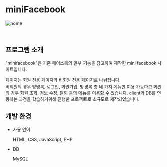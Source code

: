 # miniFacebook
![home](https://github.com/leeeeeeeminji/miniFacebook/assets/87288893/f97ad8d6-0421-4bdb-8c4a-57697eadce1d)

<br>

## 프로그램 소개
<p>"minifacebook"은 기존 페이스북의 일부 기능을 참고하여 제작한 mini facebook 사이트입니다.</p>
<p>
페이지는 회원 전용 페이지와 비회원 전용 페이지로 나눠집니다.<br>
비회원의 경우 방명록, 로그인, 회원가입, 방명록 총 네 가지 메뉴만 이용 가능하고 
회원의 경우 회원 조회, 정보 수정, 탈퇴 등의 메뉴를 이용핧 수 있습니다. 
client와 DB를 연동하는 과정을 학습하기위해 진행한 프로젝트로 소규모로 제작되었습니다.
</p>

## 개발 환경
- 사용 언어
  <p>HTML, CSS, JavaScript, PHP</p>
- DB
  <p>MySQL</p>
